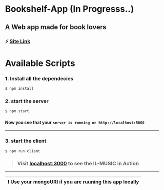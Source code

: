 # Bookshelf-App (In Progresss..)

## A Web app made for book lovers

### :zap: [Site Link](https://bookshell-app.herokuapp.com/)

# Available Scripts

### 1. Install all the dependecies

```bash
$ npm install
```

### 2. start the server

```bash
$ npm start
```

#### Now you see that your **`server is running on http://localhost:5000`**

---

### 3. start the client

```bash
$ npm run client
```

> ### Visit [localhost:3000](https://localhost:3000) to see the IL-MUSIC in Action

---

| :exclamation:  Use your mongoURI if you are ruuning this app locally  |
|-----------------------------------------------------------------------|
